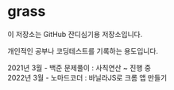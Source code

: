 # grass

이 저장소는 GitHub 잔디심기용 저장소입니다.

개인적인 공부나 코딩테스트를 기록하는 용도입니다.

2021년 3월 - 백준 문제풀이 : 사칙연산 ~ 진행 중<br>
2022년 3월 - 노마드코더 : 바닐라JS로 크롬 앱 만들기
